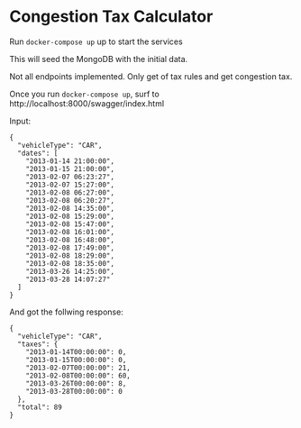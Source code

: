 # Congestion Tax Calculator

Run `docker-compose up` up to start the services

This will seed the MongoDB with the initial data.

Not all endpoints implemented. Only get of tax rules and get congestion tax.

Once you run `docker-compose up`, surf to http://localhost:8000/swagger/index.html


Input:

```
{
  "vehicleType": "CAR",
  "dates": [
    "2013-01-14 21:00:00",
    "2013-01-15 21:00:00",
    "2013-02-07 06:23:27",
    "2013-02-07 15:27:00",
    "2013-02-08 06:27:00",
    "2013-02-08 06:20:27",
    "2013-02-08 14:35:00",
    "2013-02-08 15:29:00",
    "2013-02-08 15:47:00",
    "2013-02-08 16:01:00",
    "2013-02-08 16:48:00",
    "2013-02-08 17:49:00",
    "2013-02-08 18:29:00",
    "2013-02-08 18:35:00",
    "2013-03-26 14:25:00",
    "2013-03-28 14:07:27"
  ]
}
```
And got the follwing response: 
```
{
  "vehicleType": "CAR",
  "taxes": {
    "2013-01-14T00:00:00": 0,
    "2013-01-15T00:00:00": 0,
    "2013-02-07T00:00:00": 21,
    "2013-02-08T00:00:00": 60,
    "2013-03-26T00:00:00": 8,
    "2013-03-28T00:00:00": 0
  },
  "total": 89
}
```